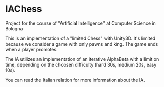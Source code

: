 # IAChess
Project for the course of "Artificial Intelligence" at Computer Science in Bologna

This is an implementation of a "limited Chess" with Unity3D.
It's limited because we consider a game with only pawns and king. The game ends when a player promotes.

The IA utilizes an implementation of an iterative AlphaBeta with a limit on time, depending on the choosen difficulty (hard 30s, medium 20s, easy 10s).

You can read the Italian relation for more information about the IA.
